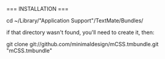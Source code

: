 === INSTALLATION ===

cd ~/Library/"Application Support"/TextMate/Bundles/

if that directory wasn't found, you'll need to create it, then:

git clone git://github.com/minimaldesign/mCSS.tmbundle.git "mCSS.tmbundle"